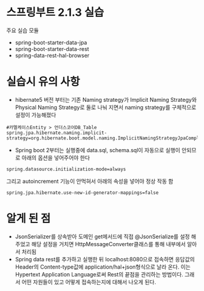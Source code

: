 # 스프링부트 2.1.3 실습
주요 실습 모듈
* spring-boot-starter-data-jpa
* spring-boot-starter-data-rest
* spring-data-rest-hal-browser

# 실습시 유의 사항
* hibernate5 버전 부터는
기존 Naming strategy가 Implicit Naming Strategy와 Physical Naming Strategy로 둘로 나눠 지면서 naming strategy를 구체적으로 설정이 가능해졌다
```properties
#카멜케이스Entity > 언더스코어DB_Table
spring.jpa.hibernate.naming.implicit-strategy=org.hibernate.boot.model.naming.ImplicitNamingStrategyJpaCompliantImpl
```

* Spring boot 2부터는 실행중에 data.sql, schema.sql이 자동으로 실행이 안되므로 아래의 옵션을 넣어주어야 한다
```properties
spring.datasource.initialization-mode=always
```

그리고 autoincrement 기능이 안먹혀서 아래의 속성을 넣어야 정상 작동 함
```properties
spring.jpa.hibernate.use-new-id-generator-mappings=false
```


# 알게 된 점
* JsonSerializer를 상속받아 도메인 get메서드에 직접 @JsonSerialize를 설정 해주었고
해당 설정을 거치면 HttpMessageConverter<T>클래스를 통해 내부에서 알아서 처리됨
* Spring data rest를 추가하고 실행한 뒤 localhost:8080으로 접속하면
  응답값의 Header의 Content-type값에 application/hal+json형식으로 날라 온다.
  이는 Hypertext Application Language로써 Rest의 끝점을 관리하는 방법이다.
  그래서 어떤 자원들이 있고 어떻게 접속하는지에 대해서 나오게 된다.